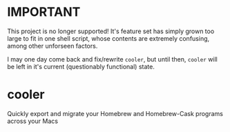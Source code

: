 IMPORTANT
=========

This project is no longer supported! It's feature set has simply grown too large to fit in one shell script, whose contents are extremely confusing, among other unforseen factors.

I may one day come back and fix/rewrite `cooler`, but until then, `cooler` will be left in it's current (questionably functional) state.



cooler
======

Quickly export and migrate your Homebrew and Homebrew-Cask programs across your Macs
